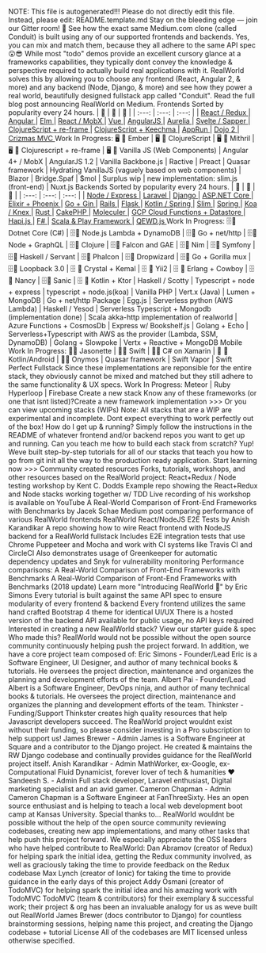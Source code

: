 NOTE: This file is autogenerated!!! Please do not directly edit this file. Instead, please edit: README.template.md Stay on the bleeding edge — join our Gitter room! 🎉 See how the exact same Medium.com clone (called Conduit) is built using any of our supported frontends and backends. Yes, you can mix and match them, because they all adhere to the same API spec 😮😎 While most "todo" demos provide an excellent cursory glance at a frameworks capabilities, they typically dont convey the knowledge & perspective required to actually build real applications with it. RealWorld solves this by allowing you to choose any frontend (React, Angular 2, & more) and any backend (Node, Django, & more) and see how they power a real world, beautifully designed fullstack app called "Conduit". Read the full blog post announcing RealWorld on Medium. Frontends Sorted by popularity every 24 hours. | 🥇 | 🥈 | 🥉 | | :---: | :---: | :---: | | [React / Redux ](https://github.com/gothinkster/react-redux-realworld-example-app)| [Angular ](https://github.com/gothinkster/angular-realworld-example-app)| [Elm ](https://github.com/rtfeldman/elm-spa-example) | [React / MobX ](https://github.com/gothinkster/react-mobx-realworld-example-app)| [Vue ](https://github.com/gothinkster/vue-realworld-example-app)| [AngularJS ](https://github.com/gothinkster/angularjs-realworld-example-app) | [Aurelia ](https://github.com/gothinkster/aurelia-realworld-example-app)| [Svelte / Sapper ](https://github.com/sveltejs/realworld)| [ClojureScript + re-frame ](https://github.com/gothinkster/clojurescript-reframe-realworld-example-app) | [ClojureScript + Keechma ](https://github.com/gothinkster/clojurescript-keechma-realworld-example-app)| [AppRun ](https://github.com/gothinkster/apprun-realworld-example-app)| [Dojo 2 ](https://github.com/gothinkster/dojo2-realworld-example-app) | [Crizmas MVC ](https://github.com/gothinkster/crizmas-mvc-realworld-example-app) Work In Progress: 🖥 🔧 Ember | 🖥 🔧 ClojureScript | 🖥 🔧 Mithril | 🖥 🔧 Clojurescript + re-frame | 🖥 🔧 Vanilla JS (Web Components) | Angular 4+ / MobX | AngularJS 1.2 | Vanilla Backbone.js | Ractive | Preact | Quasar framework | Hydrating VanillaJS (vaguely based on web components) | Blazor | Bridge.Spaf | $mol | Surplus wip | new implementation: slim.js (front-end) | Nuxt.js Backends Sorted by popularity every 24 hours. | 🥇 | 🥈 | 🥉 | | :---: | :---: | :---: | | [Node / Express ](https://github.com/gothinkster/node-express-realworld-example-app)| [Laravel ](https://github.com/gothinkster/laravel-realworld-example-app)| [Django ](https://github.com/gothinkster/django-realworld-example-app) | [ASP.NET Core ](https://github.com/gothinkster/aspnetcore-realworld-example-app)| [Elixir + Phoenix ](https://github.com/gothinkster/elixir-phoenix-realworld-example-app)| [Go + Gin ](https://github.com/gothinkster/golang-gin-realworld-example-app) | [Rails ](https://github.com/gothinkster/rails-realworld-example-app)| [Flask ](https://github.com/gothinkster/flask-realworld-example-app)| [Kotlin / Spring ](https://github.com/gothinkster/kotlin-spring-realworld-example-app) | [Slim ](https://github.com/gothinkster/slim-php-realworld-example-app)| [Spring ](https://github.com/gothinkster/spring-boot-realworld-example-app)| [Koa / Knex ](https://github.com/gothinkster/koa-knex-realworld-example) | [Rust ](https://github.com/gothinkster/rust-realworld-example-app)| [CakePHP ](https://github.com/gothinkster/cakephp-realworld-example-app)| [Moleculer ](https://github.com/gothinkster/moleculer-node-realworld-example-app) | [GCP Cloud Functions + Datastore ](https://github.com/gothinkster/gcp-datastore-cloud-functions-realworld-example-app)| [Hapi.js ](https://github.com/gothinkster/hapijs-realworld-example-app)| [F# ](https://github.com/gothinkster/fsharp-realworld-example-app) | [Scala & Play Framework ](https://github.com/gothinkster/scala-play-realworld-example-app)| [QEWD.js ](https://github.com/gothinkster/QEWD-realworld-example-app) Work In Progress: 🗄🔧 Dotnet Core (C#) | 🗄🔧 Node.js Lambda + DynamoDB | 🗄🔧 Go + net/http | 🗄🔧 Node + GraphQL | 🗄🔧 Clojure | 🗄🔧 Falcon and GAE | 🗄🔧 Nim | 🗄🔧 Symfony | 🗄🔧 Haskell / Servant | 🗄🔧 Phalcon | 🗄🔧 Dropwizard | 🗄🔧 Go + Gorilla mux | 🗄🔧 Loopback 3.0 | 🗄 🔧 Crystal + Kemal | 🗄 🔧 Yii2 | 🗄 🔧 Erlang + Cowboy | 🗄 🔧 Nancy | 🗄🔧 Sanic | 🗄 🔧 Kotlin + Ktor | Haskell / Scotty | Typescript + node + express | typescript + node.js(koa) | Vanilla PHP | Vert.x (Java) | Lumen + MongoDB | Go + net/http Package | Egg.js | Serverless python (AWS Lambda) | Haskell / Yesod | Serverless Typescript + Mongodb (implementation done) | Scala akka-http implementation of realworld | Azure Functions + CosmosDb | Express w/ Bookshelf.js | Golang + Echo | Serverless+Typescript with AWS as the provider (Lambda, SSM, DynamoDB) | Golang + Slowpoke | Vertx + Reactive + MongoDB Mobile Work In Progress: 📱🔧 Jasonette | 📱🔧 Swift | 📱🔧 C# on Xamarin | 📱 🔧 Kotlin/Android | 📱🔧 Onymos | Quasar framework | Swift Vapor | Swift Perfect Fullstack Since these implementations are reponsible for the entire stack, they obviously cannot be mixed and matched but they still adhere to the same functionality & UX specs. Work In Progress: Meteor | Ruby Hyperloop | Firebase Create a new stack Know any of these frameworks (or one that isnt listed)?Create a new framework implementation >>> Or you can view upcoming stacks (WIPs) Note: All stacks that are a WIP are experimental and incomplete. Dont expect everything to work perfectly out of the box! How do I get up & running? Simply follow the instructions in the README of whatever frontend and/or backend repos you want to get up and running. Can you teach me how to build each stack from scratch? Yup! Weve built step-by-step tutorials for all of our stacks that teach you how to go from git init all the way to the production ready application. Start learning now >>> Community created resources Forks, tutorials, workshops, and other resources based on the RealWorld project: React+Redux / Node testing workshop by Kent C. Dodds Example repo showing the React+Redux and Node stacks working together w/ TDD Live recording of his workshop is available on YouTube A Real-World Comparison of Front-End Frameworks with Benchmarks by Jacek Schae Medium post comparing performance of various RealWorld frontends RealWorld React/NodeJS E2E Tests by Anish Karandikar A repo showing how to wire React frontend with NodeJS backend for a RealWorld fullstack Includes E2E integration tests that use Chrome Puppeteer and Mocha and work with CI systems like Travis CI and CircleCI Also demonstrates usage of Greenkeeper for automatic dependency updates and Snyk for vulnerability monitoring Performance comparisons: A Real-World Comparison of Front-End Frameworks with Benchmarks A Real-World Comparison of Front-End Frameworks with Benchmarks (2018 update) Learn more "Introducing RealWorld 🙌" by Eric Simons Every tutorial is built against the same API spec to ensure modularity of every frontend & backend Every frontend utilizes the same hand crafted Bootstrap 4 theme for identical UI/UX There is a hosted version of the backend API available for public usage, no API keys required Interested in creating a new RealWorld stack? View our starter guide & spec Who made this? RealWorld would not be possible without the open source community continuously helping push the project forward. In addition, we have a core project team composed of: Eric Simons - Founder/Lead Eric is a Software Engineer, UI Designer, and author of many technical books & tutorials. He oversees the project direction, maintenance and organizes the planning and development efforts of the team. Albert Pai - Founder/Lead Albert is a Software Engineer, DevOps ninja, and author of many technical books & tutorials. He oversees the project direction, maintenance and organizes the planning and development efforts of the team. Thinkster - Funding/Support Thinkster creates high quality resources that help Javascript developers succeed. The RealWorld project wouldnt exist without their funding, so please consider investing in a Pro subscription to help support us! James Brewer - Admin James is a Software Engineer at Square and a contributor to the Django project. He created & maintains the RW Django codebase and continually provides guidance for the RealWorld project itself. Anish Karandikar - Admin MathWorker, ex-Google, ex-Computational Fluid Dynamicist, forever lover of tech & humanities ❤️ Sandeesh S. - Admin Full stack developer, Laravel enthusiast, Digital marketing specialist and an avid gamer. Cameron Chapman - Admin Cameron Chapman is a Software Engineer at FanThreeSixty. Hes an open source enthusiast and is helping to teach a local web development boot camp at Kansas University. Special thanks to... RealWorld wouldnt be possible without the help of the open source community reviewing codebases, creating new app implementations, and many other tasks that help push this project forward. We especially appreciate the OSS leaders who have helped contribute to RealWorld: Dan Abramov (creator of Redux) for helping spark the initial idea, getting the Redux community involved, as well as graciously taking the time to provide feedback on the Redux codebase Max Lynch (creator of Ionic) for taking the time to provide guidance in the early days of this project Addy Osmani (creator of TodoMVC) for helping spark the initial idea and his amazing work with TodoMVC TodoMVC (team & contributors) for their exemplary & successful work; their project & org has been an invaluable analogy for us as weve built out RealWorld James Brewer (docs contributor to Django) for countless brainstorming sessions, helping name this project, and creating the Django codebase + tutorial License All of the codebases are MIT licensed unless otherwise specified.